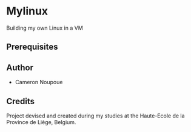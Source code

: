 # Mylinux
Building my own Linux in a VM

## Prerequisites

## Author

* Cameron Noupoue

## Credits 

Project devised and created during my studies at the Haute-Ecole de la Province de Liège, Belgium.
